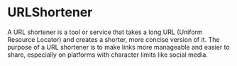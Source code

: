 # URLShortener
A URL shortener is a tool or service that takes a long URL (Uniform
Resource Locator) and creates a shorter, more concise version of it.
The purpose of a URL shortener is to make links more manageable
and easier to share, especially on platforms with character limits like
social media.
